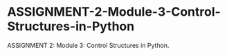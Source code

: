 # ASSIGNMENT-2-Module-3-Control-Structures-in-Python
ASSIGNMENT 2: Module 3: Control Structures in Python. 
